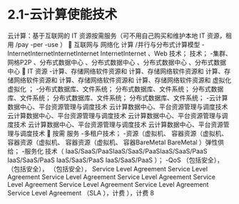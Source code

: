 # 2.1-云计算使能技术

云计算：基于互联网的 IT 资源按需服务（可不用自己购买和维护本地 IT 资源，租用 /pay -per -use ）
 互联网与 网络化 计算 /并行与分布式计算模型
-InternetInternetInternetInternet InternetInternet 、Web 技术； 技术；
-集群、 网格P2P 、分布式数据中心 、分布式数据中心 、分布式数据中心 、分布式数据中心
 IT 资源
-计算、存储网络软件资源和 计算、存储网络软件资源和 计算、存储网络软件资源和 计算、存储网络软件资源和 计算、存储网络软件资源和 虚拟化 虚拟化 ；
-分布式数据库、文件系统； 分布式数据库、文件系统； 分布式数据库、文件系统； 分布式数据库、文件系统； 分布式数据库、文件系统；
-云计算数据中心、平台资源管理与调度技术 云计算数据中心、平台资源管理与调度技术 云计算数据中心、平台资源管理与调度技术 云计算数据中心、平台资源管理与调度技术 云计算数据中心、平台资源管理与调度技术 云计算数据中心、平台资源管理与调度技术
 按需 服务
-多租户技术；
-资源（虚拟机、 容器资源（虚拟机、 容器资源（虚拟机、 容器资源（虚拟机、 容器BareMetal BareMetal ）弹性供给；
-服务化 技术（ IaaS/SaaS/PaaSIaaS/SaaS/PaaSIaaS/SaaS/PaaS IaaS/SaaS/PaaS IaaS/SaaS/PaaS IaaS/SaaS/PaaS ）；
-QoS （包括安全）， （包括安全）， （包括安全）， Service Level Agreement Service Level Agreement Service Level Agreement Service Level Agreement Service Level Agreement Service Level Agreement Service Level Agreement Service Level Agreement （SLA ），计费 ），计费
8